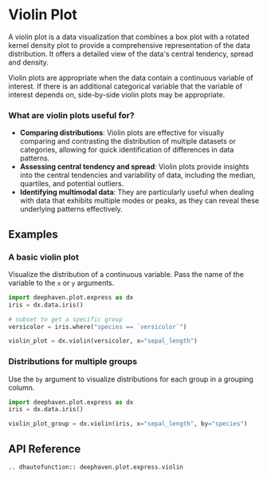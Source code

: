 # Violin Plot

A violin plot is a data visualization that combines a box plot with a rotated kernel density plot to provide a comprehensive representation of the data distribution. It offers a detailed view of the data's central tendency, spread and density.

Violin plots are appropriate when the data contain a continuous variable of interest. If there is an additional categorical variable that the variable of interest depends on, side-by-side violin plots may be appropriate.

### What are violin plots useful for?

- **Comparing distributions**: Violin plots are effective for visually comparing and contrasting the distribution of multiple datasets or categories, allowing for quick identification of differences in data patterns.
- **Assessing central tendency and spread**: Violin plots provide insights into the central tendencies and variability of data, including the median, quartiles, and potential outliers.
- **Identifying multimodal data**: They are particularly useful when dealing with data that exhibits multiple modes or peaks, as they can reveal these underlying patterns effectively.

## Examples

### A basic violin plot

Visualize the distribution of a continuous variable. Pass the name of the variable to the `x` or `y` arguments.

```python order=violin_plot,versicolor
import deephaven.plot.express as dx
iris = dx.data.iris()

# subset to get a specific group
versicolor = iris.where("species == `versicolor`")

violin_plot = dx.violin(versicolor, x="sepal_length")
```

### Distributions for multiple groups

Use the `by` argument to visualize distributions for each group in a grouping column.

```python order=violin_plot_group,iris
import deephaven.plot.express as dx
iris = dx.data.iris()

violin_plot_group = dx.violin(iris, x="sepal_length", by="species")
```

## API Reference
```{eval-rst}
.. dhautofunction:: deephaven.plot.express.violin
```